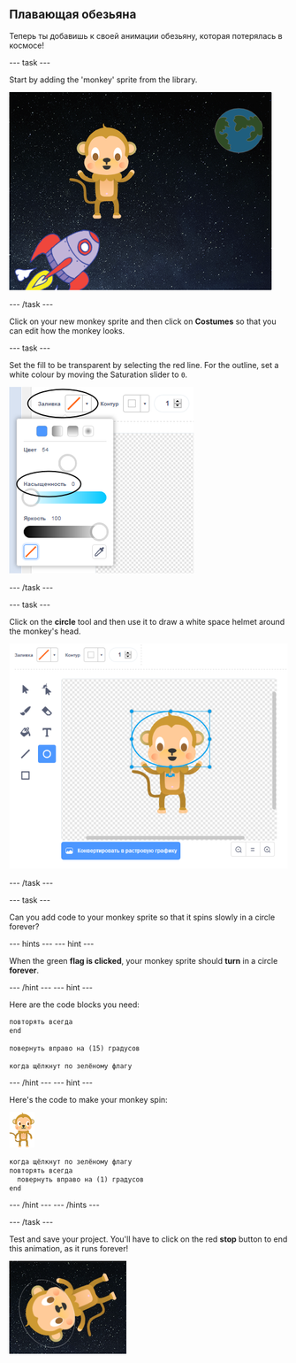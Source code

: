 ## Плавающая обезьяна

Теперь ты добавишь к своей анимации обезьяну, которая потерялась в космосе!

\--- task \---

Start by adding the 'monkey' sprite from the library.

![Adding a monkey sprite](images/space-monkey-sprite.png)

\--- /task \---

Click on your new monkey sprite and then click on **Costumes** so that you can edit how the monkey looks.

\--- task \---

Set the fill to be transparent by selecting the red line. For the outline, set a white colour by moving the Saturation slider to `0`.

![Make white colour](images/make-white.png)

\--- /task \---

\--- task \---

Click on the **circle** tool and then use it to draw a white space helmet around the monkey's head.

![Monkey space helmet](images/space-monkey-edit.png)

\--- /task \---

\--- task \---

Can you add code to your monkey sprite so that it spins slowly in a circle forever?

\--- hints \--- \--- hint \---

When the green **flag is clicked**, your monkey sprite should **turn** in a circle **forever**.

\--- /hint \--- \--- hint \---

Here are the code blocks you need:

```blocks3
повторять всегда
end

повернуть вправо на (15) градусов

когда щёлкнут по зелёному флагу
```

\--- /hint \--- \--- hint \---

Here's the code to make your monkey spin:

![Monkey sprite](images/sprite-monkey.png)

```blocks3
когда щёлкнут по зелёному флагу
повторять всегда 
  повернуть вправо на (1) градусов
end
```

\--- /hint \--- \--- /hints \---

\--- /task \---

Test and save your project. You'll have to click on the red **stop** button to end this animation, as it runs forever!

![Test the spinning monkey](images/space-spin-test.png)